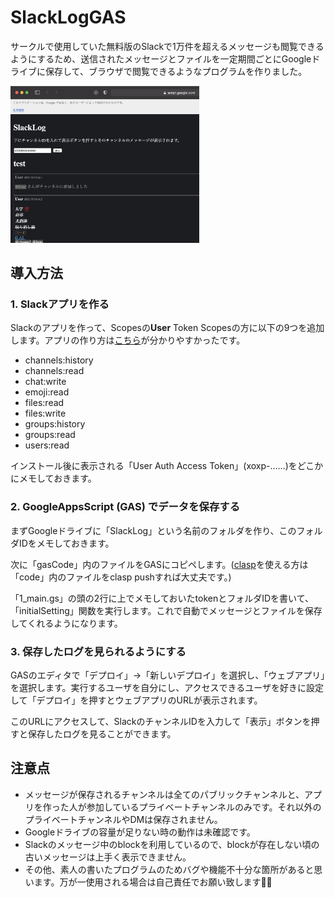 # SlackLogGAS

サークルで使用していた無料版のSlackで1万件を超えるメッセージも閲覧できるようにするため、送信されたメッセージとファイルを一定期間ごとにGoogleドライブに保存して、ブラウザで閲覧できるようなプログラムを作りました。

<img src="example.png" width="60%">


## 導入方法
### 1. Slackアプリを作る
Slackのアプリを作って、Scopesの**User** Token Scopesの方に以下の9つを追加します。アプリの作り方は[こちら](https://www.whizz-tech.co.jp/5857/)が分かりやすかったです。
- channels:history
- channels:read
- chat:write
- emoji:read
- files:read
- files:write
- groups:history
- groups:read
- users:read

インストール後に表示される「User Auth Access Token」(xoxp-……)をどこかにメモしておきます。


### 2. GoogleAppsScript (GAS) でデータを保存する
まずGoogleドライブに「SlackLog」という名前のフォルダを作り、このフォルダIDをメモしておきます。

次に「gasCode」内のファイルをGASにコピペします。([clasp](https://github.com/google/clasp)を使える方は「code」内のファイルをclasp pushすれば大丈夫です。)

「1_main.gs」の頭の2行に上でメモしておいたtokenとフォルダIDを書いて、「initialSetting」関数を実行します。これで自動でメッセージとファイルを保存してくれるようになります。


### 3. 保存したログを見られるようにする
GASのエディタで「デプロイ」→「新しいデプロイ」を選択し、「ウェブアプリ」を選択します。実行するユーザを自分にし、アクセスできるユーザを好きに設定して「デプロイ」を押すとウェブアプリのURLが表示されます。

このURLにアクセスして、SlackのチャンネルIDを入力して「表示」ボタンを押すと保存したログを見ることができます。


## 注意点
- メッセージが保存されるチャンネルは全てのパブリックチャンネルと、アプリを作った人が参加しているプライベートチャンネルのみです。それ以外のプライベートチャンネルやDMは保存されません。
- Googleドライブの容量が足りない時の動作は未確認です。
- Slackのメッセージ中のblockを利用しているので、blockが存在しない頃の古いメッセージは上手く表示できません。
- その他、素人の書いたプログラムのためバグや機能不十分な箇所があると思います。万が一使用される場合は自己責任でお願い致します🙇‍♂️